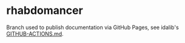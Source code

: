 # rhabdomancer

Branch used to publish documentation via GitHub Pages, see
idalib's [GITHUB-ACTIONS.md](https://github.com/binarly-io/idalib/blob/master/GITHUB-ACTIONS.md).
